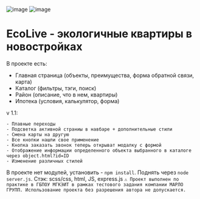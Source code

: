 ![image](https://github.com/user-attachments/assets/a622680b-1b66-499d-b01c-49284c2d7953)
![image](https://github.com/user-attachments/assets/5d8b6468-5f9f-4f95-9a64-d6e98750c598)


# EcoLive - экологичные квартиры в новостройках
В проекте есть: 
- Главная страница (объекты, преимущества, форма обратной связи, карта)
- Каталог (фильтры, тэги, поиск)
- Район (описание, что в нем, квартиры)
- Ипотека (условия, калькулятор, форма)

v 1.1: 
```
- Плавные переходы
- Подсветка активной страниы в навбаре + дополнительные стили
- Смена карты на другую
- Все кнопки нашли свое применение
- Кнопка заказать звонок теперь открыват модалку с формой
- Отображение информации определенного объекта выбранного в каталоге через object.html?id=ID
- Изменение различных стилей
```

В проекте нет модулей, установить - `npm install`. Поднять через `node server.js`.
Стэк: scss/css, html, JS, express.js
`⚠️ Проект выполнен по практике в ГБПОУ МГКЭИТ в рамках тестового задания компании МАРЛО ГРУПП. Использование проекта без разрешения автора не допускается. `
